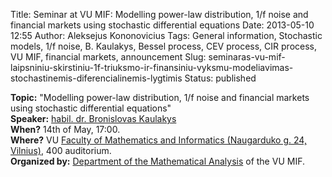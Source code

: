 Title: Seminar at VU MIF: Modelling power-law distribution, 1/f noise and financial markets using stochastic differential equations
Date: 2013-05-10 12:55
Author: Aleksejus Kononovicius
Tags: General information, Stochastic models, 1/f noise, B. Kaulakys, Bessel process, CEV process, CIR process, VU MIF, financial markets, announcement
Slug: seminaras-vu-mif-laipsniniu-skirstiniu-1f-triuksmo-ir-finansiniu-vyksmu-modeliavimas-stochastinemis-diferencialinemis-lygtimis
Status: published

**Topic:**
"Modelling power-law distribution, 1/f noise and financial markets using
stochastic differential equations"  
**Speaker:** [habil. dr. Bronislovas
Kaulakys](http://www.itpa.lt/kaulakys/)  
**When?** 14th of May, 17:00.  
**Where?** VU [Faculty of Mathematics and Informatics (Naugarduko g. 24,
Vilnius)](http://www.mif.vu.lt/), 400 auditorium.  
**Organized by:** [Department of the Mathematical
Analysis](http://www.mif.vu.lt/katedros/mak/) of the VU MIF.
